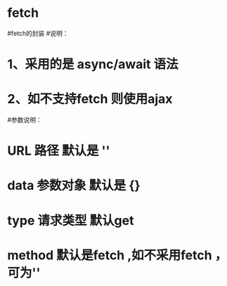 # fetch
#fetch的封装
#说明：
#    1、采用的是 async/await 语法
#   2、如不支持fetch 则使用ajax
#参数说明：
#   URL  路径  默认是 ''  
#   data 参数对象 默认是 {}
#   type 请求类型 默认get
#   method 默认是fetch ,如不采用fetch ，可为''
